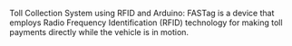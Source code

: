 Toll Collection System using RFID and Arduino:
FASTag is a device that employs Radio Frequency Identification (RFID) technology for making toll payments directly while the vehicle is in motion.
